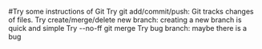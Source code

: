 #Try some instructions of Git
Try git add/commit/push: Git tracks changes of files.
Try create/merge/delete new branch: creating a new branch is quick and simple
Try --no-ff git merge
Try bug branch: maybe there is a bug

